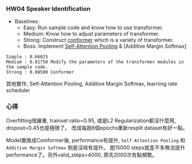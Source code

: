 ### HW04 Speaker Identification

- Baselines:
  - Easy: Run sample code and know how to use transformer.
  - Medium: Know how to adjust parameters of transformer.
  - Strong: Construct [conformer](https://arxiv.org/abs/2005.08100) which is a variety of transformer. 
  - Boss: Implement [Self-Attention Pooling](https://arxiv.org/pdf/2008.01077v1.pdf) & [Additive Margin Softmax]

```
Simple : 0.66025
Medium : 0.81750 Modify the parameters of the transformer modules in the sample code.
Strong : 0.88500 Conformer
```

其他實作, Self-Attention Pooling, Additive Margin Softmax, learning rate scheduler

### 心得
Overfitting很嚴重, trainset ratio=0.95, 或是L2 Regularization都沒什麼用, dropout=0.45也是極限了。
改成每跑6個epochs重新resplit dataset有好一點。

Model置換成Comformer後, performance有提升, `Self-Attention Pooling` 和 `Additive Margin Softmax` 倒是沒啥有提升。
跑15000 steps就差不多無法提升performance了。另外valid_steps=4000, 原先2000次有點頻繁。
